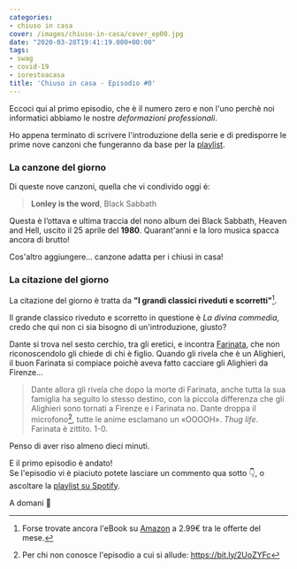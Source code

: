 ```yaml
---
categories:
- chiuso in casa
cover: /images/chiuso-in-casa/cover_ep00.jpg
date: "2020-03-28T19:41:19.000+00:00"
tags:
- swag
- covid-19
- iorestoacasa
title: 'Chiuso in casa - Episodio #0'
---
```

Eccoci qui al primo episodio, che è il numero zero e non l'uno perchè noi informatici abbiamo le nostre _deformazioni professionali_.

Ho appena terminato di scrivere l'introduzione della serie e di predisporre le prime nove canzoni che fungeranno da base per la [playlist](https://spoti.fi/3apGc1X).

### La canzone del giorno

Di queste nove canzoni, quella che vi condivido oggi é:

> **Lonley is the word**, Black Sabbath

Questa è l’ottava e ultima traccia del nono album dei Black Sabbath, Heaven and Hell, uscito il 25 aprile del **1980**. Quarant'anni e la loro musica spacca ancora di brutto!

Cos'altro aggiungere... canzone adatta per i chiusi in casa!

### La citazione del giorno

La citazione del giorno è tratta da **"I grandi classici riveduti e scorretti"**[^0].

Il grande classico riveduto e scorretto in questione è _La divina commedia_, credo che qui non ci sia bisogno di un'introduzione, giusto?

Dante si trova nel sesto cerchio, tra gli eretici, e incontra [Farinata](https://it.wikipedia.org/wiki/Farinata_degli_Uberti), che non riconoscendolo gli chiede di chi è figlio. Quando gli rivela che è un Alighieri, il buon Farinata si compiace poichè aveva fatto cacciare gli Alighieri da Firenze...

> Dante allora gli rivela che dopo la morte di Farinata, anche tutta la sua famiglia ha seguito lo stesso destino, con la piccola differenza che gli Alighieri sono tornati a Firenze e i Farinata no. Dante droppa il microfono[^1], tutte le anime esclamano un «OOOOH». _Thug life_. Farinata è zittito. 1-0.

Penso di aver riso almeno dieci minuti.

E il primo episodio è andato!  
Se l'episodio vi è piaciuto potete lasciare un commento qua sotto 👇, o ascoltare la [playlist su Spotify](https://spoti.fi/3apGc1X).

A domani 👋

[^0]: Forse trovate ancora l'eBook su [Amazon](https://www.amazon.it/dp/B07HC33MX9/) a 2.99€ tra le offerte del mese.
[^1]: Per chi non conosce l'episodio a cui si allude: https://bit.ly/2UoZYFc
